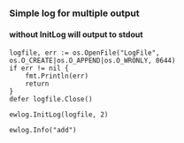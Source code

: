 ### Simple log for multiple output


#### without InitLog will output to stdout
```
logfile, err := os.OpenFile("LogFile", os.O_CREATE|os.O_APPEND|os.O_WRONLY, 0644)
if err != nil {
    fmt.Println(err)
    return
}
defer logfile.Close()

ewlog.InitLog(logfile, 2)

ewlog.Info("add")
```

